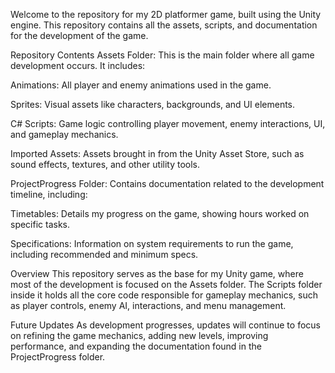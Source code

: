 Welcome to the repository for my 2D platformer game, built using the Unity engine. This repository contains all the assets, scripts, and documentation for the development of the game.

Repository Contents
Assets Folder: This is the main folder where all game development occurs. It includes:

Animations: All player and enemy animations used in the game.

Sprites: Visual assets like characters, backgrounds, and UI elements.

C# Scripts: Game logic controlling player movement, enemy interactions, UI, and gameplay mechanics.

Imported Assets: Assets brought in from the Unity Asset Store, such as sound effects, textures, and other utility tools.

ProjectProgress Folder: Contains documentation related to the development timeline, including:

Timetables: Details my progress on the game, showing hours worked on specific tasks.

Specifications: Information on system requirements to run the game, including recommended and minimum specs.

Overview
This repository serves as the base for my Unity game, where most of the development is focused on the Assets folder. The Scripts folder inside it holds all the core code responsible for gameplay mechanics, such as player controls, enemy AI, interactions, and menu management.

Future Updates
As development progresses, updates will continue to focus on refining the game mechanics, adding new levels, improving performance, and expanding the documentation found in the ProjectProgress folder.

